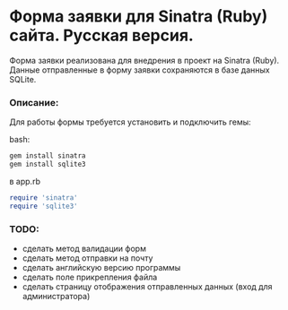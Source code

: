 # Форма заявки для Sinatra (Ruby) сайта. Русская версия.

Форма заявки реализована для внедрения в проект на Sinatra (Ruby). Данные отправленные в форму заявки сохраняются в базе данных SQLite.

### Описание:
Для работы формы требуется установить и подключить гемы:

bash:
```bash
gem install sinatra
gem install sqlite3
```
в app.rb
```ruby
require 'sinatra'
require 'sqlite3'
```

### TODO:
- сделать метод валидации форм
- сделать метод отправки на почту
- сделать английскую версию программы
- сделать поле прикрепления файла
- сделать страницу отображения отправленных данных (вход для администратора)
